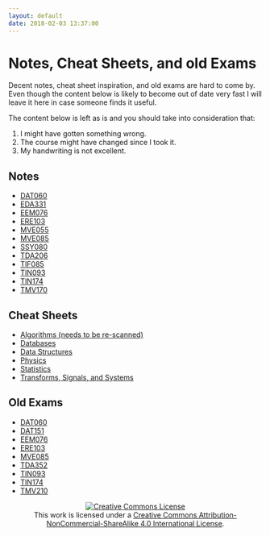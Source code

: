 ```yaml
---
layout: default
date: 2018-02-03 13:37:00
---
```


# Notes, Cheat Sheets, and old Exams #

Decent notes, cheat sheet inspiration, and old exams are hard to come by. Even
though the content below is likely to become out of date very fast I will leave
it here in case someone finds it useful.

The content below is left as is and you should take into consideration that:

 1. I might have gotten something wrong.
 2. The course might have changed since I took it.
 3. My handwriting is not excellent.

## Notes ##

 * [DAT060]({{site.url}}/notes/DAT060_Complete_2016.pdf)
 * [EDA331]({{site.url}}/notes/EDA331_Complete_2014.pdf)
 * [EEM076]({{site.url}}/notes/EEM076_Complete_2014.pdf)
 * [ERE103]({{site.url}}/notes/ERE103_Complete_2015.pdf)
 * [MVE055]({{site.url}}/notes/MVE055_Complete_2014.pdf)
 * [MVE085]({{site.url}}/notes/MVE085_Complete_2015.pdf)
 * [SSY080]({{site.url}}/notes/SSY080_Complete_2015.pdf)
 * [TDA206]({{site.url}}/notes/TDA206_Complete_2016.pdf)
 * [TIF085]({{site.url}}/notes/TIF085_Complete_2014.pdf)
 * [TIN093]({{site.url}}/notes/TIN093_Complete_2016.pdf)
 * [TIN174]({{site.url}}/notes/TIN174_Complete_2016.pdf)
 * [TMV170]({{site.url}}/notes/TMV170_Complete_2013.pdf)

## Cheat Sheets ##

 * [Algorithms (needs to be re-scanned)]({{site.url}}/cheat_sheets/cheat-sheet_algorithms_redo.pdf)
 * [Databases]({{site.url}}/cheat_sheets/cheat-sheet_databases.pdf)
 * [Data Structures]({{site.url}}/cheat_sheets/cheat-sheet_datastructures.pdf)
 * [Physics]({{site.url}}/cheat_sheets/cheat-sheet_fysik-1.pdf)
 * [Statistics]({{site.url}}/cheat_sheets/cheat-sheet_statistics.pdf)
 * [Transforms, Signals, and Systems]({{site.url}}/cheat_sheets/cheat-sheet_transformer.pdf)


## Old Exams ##

 * [DAT060]({{site.url}}/exams/dat060_logic.pdf)
 * [DAT151]({{site.url}}/exams/dat151_plt.pdf)
 * [EEM076]({{site.url}}/exams/eem076_elkrak.pdf)
 * [ERE103]({{site.url}}/exams/ere103_regler.pdf)
 * [MVE085]({{site.url}}/exams/mve085_mvc.pdf)
 * [TDA352]({{site.url}}/exams/tda352_cryptography.pdf)
 * [TIN093]({{site.url}}/exams/tin093_algorithms.pdf)
 * [TIN174]({{site.url}}/exams/tin174_ai.PDF)
 * [TMV210]({{site.url}}/exams/tmv210_disk.pdf)

<center><a rel="license" href="http://creativecommons.org/licenses/by-nc-sa/4.0/"><img alt="Creative Commons License" style="border-width:0" src="https://i.creativecommons.org/l/by-nc-sa/4.0/88x31.png" /></a><br />This work is licensed under a <a rel="license" href="http://creativecommons.org/licenses/by-nc-sa/4.0/">Creative Commons Attribution-NonCommercial-ShareAlike 4.0 International License</a>.</center>
